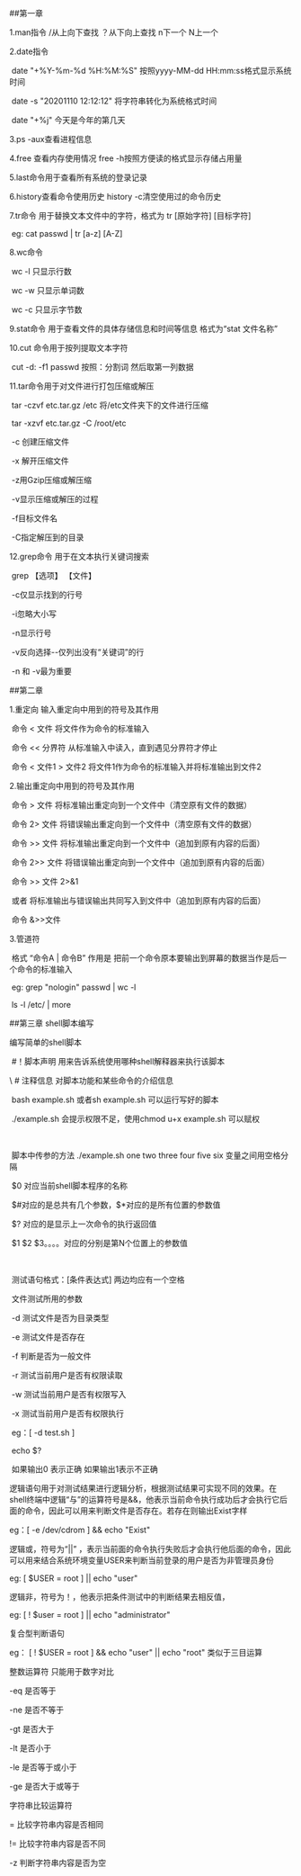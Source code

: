 ##第一章

1.man指令 /从上向下查找  ？从下向上查找  n下一个  N上一个

2.date指令 

​	date "+%Y-%m-%d %H:%M:%S" 按照yyyy-MM-dd HH:mm:ss格式显示系统时间

​	date -s "20201110 12:12:12" 将字符串转化为系统格式时间

​	date "+%j" 今天是今年的第几天

3.ps -aux查看进程信息

4.free  查看内存使用情况    free -h按照方便读的格式显示存储占用量

5.last命令用于查看所有系统的登录记录

6.history查看命令使用历史  history -c清空使用过的命令历史



7.tr命令 用于替换文本文件中的字符，格式为 tr [原始字符] [目标字符]

​	eg: cat passwd | tr [a-z] [A-Z]

8.wc命令 

​	wc -l 只显示行数

​	wc -w 只显示单词数

​	wc -c 只显示字节数

9.stat命令 用于查看文件的具体存储信息和时间等信息 格式为“stat 文件名称”

10.cut  命令用于按列提取文本字符 

​	cut -d: -f1 passwd    按照：分割词  然后取第一列数据

11.tar命令用于对文件进行打包压缩或解压

​	tar -czvf etc.tar.gz /etc  将/etc文件夹下的文件进行压缩

​	tar -xzvf etc.tar.gz -C /root/etc

​	-c 创建压缩文件

​	-x 解开压缩文件

​	-z用Gzip压缩或解压缩

​	-v显示压缩或解压的过程

​	-f目标文件名

​	-C指定解压到的目录

12.grep命令 用于在文本执行关键词搜索

​	grep 【选项】 【文件】

​	-c仅显示找到的行号

​	-i忽略大小写

​	-n显示行号

​	-v反向选择--仅列出没有“关键词”的行

​	-n 和 -v最为重要



##第二章

1.重定向 输入重定向中用到的符号及其作用

​	命令 < 文件    将文件作为命令的标准输入

​	命令 << 分界符     从标准输入中读入，直到遇见分界符才停止

​	命令 < 文件1 > 文件2    将文件1作为命令的标准输入并将标准输出到文件2

2.输出重定向中用到的符号及其作用

​	命令 > 文件    将标准输出重定向到一个文件中（清空原有文件的数据）

​	命令 2> 文件  将错误输出重定向到一个文件中（清空原有文件的数据）

​	命令 >> 文件  将标准输出重定向到一个文件中（追加到原有内容的后面）

​	命令 2>> 文件  将错误输出重定向到一个文件中（追加到原有内容的后面）

​	命令 >> 文件 2>&1

​	或者									将标准输出与错误输出共同写入到文件中（追加到原有内容的后面）

​	命令 &>>文件

3.管道符

​	格式 “命令A | 命令B” 作用是 把前一个命令原本要输出到屏幕的数据当作是后一个命令的标准输入

​	eg: grep "nologin" passwd | wc -l

​			ls -l /etc/ | more



##第三章 shell脚本编写

编写简单的shell脚本

​	#！脚本声明  用来告诉系统使用哪种shell解释器来执行该脚本

\	# 注释信息 对脚本功能和某些命令的介绍信息

​	bash example.sh 或者sh example.sh 可以运行写好的脚本

​	./example.sh 会提示权限不足，使用chmod u+x example.sh 可以赋权

​	

​	脚本中传参的方法  ./example.sh one two three four five six   变量之间用空格分隔

​	$0 对应当前shell脚本程序的名称

​	$#对应的是总共有几个参数，$*对应的是所有位置的参数值

​	$? 对应的是显示上一次命令的执行返回值

​	$1 $2 $3。。。。对应的分别是第N个位置上的参数值

​	

​	测试语句格式：[条件表达式] 两边均应有一个空格

​	文件测试所用的参数

​	-d 测试文件是否为目录类型

​	-e 测试文件是否存在

​	-f 判断是否为一般文件

​	-r 测试当前用户是否有权限读取

​	-w 测试当前用户是否有权限写入

​	-x 测试当前用户是否有权限执行

​	eg：[ -d test.sh ]

​			echo $?

​		如果输出0 表示正确 如果输出1表示不正确

逻辑语句用于对测试结果进行逻辑分析，根据测试结果可实现不同的效果。在shell终端中逻辑“与”的运算符号是&&，他表示当前命令执行成功后才会执行它后面的命令，因此可以用来判断文件是否存在。若存在则输出Exist字样

eg：[ -e /dev/cdrom ] && echo "Exist"



逻辑或，符号为“||” ，表示当前面的命令执行失败后才会执行他后面的命令，因此可以用来结合系统环境变量USER来判断当前登录的用户是否为非管理员身份

eg: [ $USER = root ] || echo "user"



逻辑非，符号为！，他表示把条件测试中的判断结果去相反值，

eg: [ ! $user = root ] || echo "administrator"



复合型判断语句

eg： [ ! $USER = root ] && echo "user" || echo "root" 类似于三目运算



整数运算符 只能用于数字对比

-eq 是否等于

-ne 是否不等于

-gt 是否大于

-lt 是否小于

-le 是否等于或小于

-ge 是否大于或等于



字符串比较运算符

= 比较字符串内容是否相同

!= 比较字符串内容是否不同

-z 判断字符串内容是否为空



